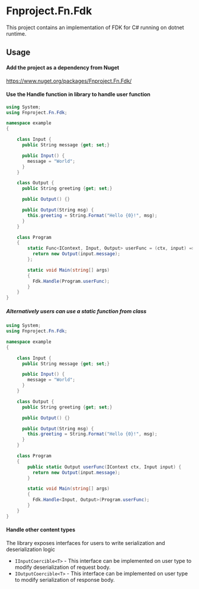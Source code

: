# Fnproject.Fn.Fdk

This project contains an implementation of FDK for C# running on dotnet runtime.

## Usage
#### Add the project as a dependency from Nuget
https://www.nuget.org/packages/Fnproject.Fn.Fdk/

#### Use the Handle function in library to handle user function
```csharp
using System;
using Fnproject.Fn.Fdk;

namespace example
{

    class Input {
      public String message {get; set;}

      public Input() {
        message = "World";
      }
    }

    class Output {
      public String greeting {get; set;}

      public Output() {}

      public Output(String msg) {
        this.greeting = String.Format("Hello {0}!", msg);
      }
    }

    class Program
    {
        static Func<IContext, Input, Output> userFunc = (ctx, input) => {
          return new Output(input.message);
        };

        static void Main(string[] args)
        {
          Fdk.Handle(Program.userFunc);
        }
    }
}
```
##### Alternatively users can use a static function from class
```csharp
using System;
using Fnproject.Fn.Fdk;

namespace example
{

    class Input {
      public String message {get; set;}

      public Input() {
        message = "World";
      }
    }

    class Output {
      public String greeting {get; set;}

      public Output() {}

      public Output(String msg) {
        this.greeting = String.Format("Hello {0}!", msg);
      }
    }

    class Program
    {
        public static Output userFunc(IContext ctx, Input input) {
          return new Output(input.message);
        }

        static void Main(string[] args)
        {
          Fdk.Handle<Input, Output>(Program.userFunc);
        }
    }
}
```

#### Handle other content types
The library exposes interfaces for users to write serialization and deserialization logic
- `IInputCoercible<T>` - This interface can be implemented on user type to modify deserialization of request body.
- `IOutputCoercible<T>` - This interface can be implemented on user type to modify serialization of response body.

